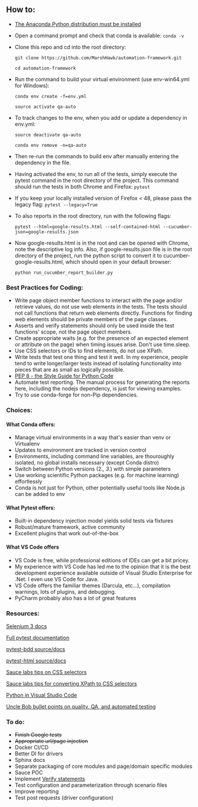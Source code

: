 ## How to:
* [The Anaconda Python distribution must be installed](https://www.anaconda.com/download/)
* Open a command prompt and check that conda is available:
    ```conda -v```
* Clone this repo and cd into the root directory:

    ```git clone https://github.com/MarshHawk/automation-framework.git```

    ```cd automation-framework```
* Run the command to build your virtual environment (use env-win64.yml for Windows):
    
    ```conda env create -f=env.yml```
    
    ```source activate qa-auto```
* To track changes to the env, when you add or update a dependency in env.yml:
    
    ```source deactivate qa-auto```
    
    ```conda env remove -n=qa-auto```
* Then re-run the commands to build env after manually entering the dependency in the file.
* Having activated the env, to run all of the tests, simply execute the pytest command in the root directory of the project. This command should run the tests in both Chrome and Firefox:
    ```pytest```
* If you keep your locally installed version of Firefox < 48, please pass the legacy flag:
    ```pytest --legacy=True```

* To also reports in the root directory, run with the following flags:

    ```pytest --html=google-results.html --self-contained-html --cucumber-json=google-results.json```

* Now google-results.html is in the root and can be opened with Chrome, note the descriptive log info. Also, if google-results.json file is in the root directory of the project, run the python script to convert it to cucumber-google-results.html, which should open in your default browser:
   
     ```python run_cucumber_report_builder.py```

### Best Practices for Coding:
* Write page object member functions to interact with the page and/or retrieve values, do not use web elements in the tests. The tests should not call functions that return web elements directly. Functions for finding web elements should be private members of the page classes.
* Asserts and verify statements should only be used inside the test functions' scope, not the page object members.
* Create appropriate waits (e.g. for the presence of an expected element or attribute on the page) when timing issues arise. Don't use time.sleep.
* Use CSS selectors or IDs to find elements, do not use XPath.
* Write tests that test one thing and test it well. In my experience, people tend to write longer/larger tests instead of isolating functionality into pieces that are as small as logically possible.
* [PEP 8 - the Style Guide for Python Code](https://pep8.org/)
* Automate test reporting. The manual process for generating the reports here, including the nodejs dependency, is just for viewing examples.
* Try to use conda-forge for non-Pip dependencies.

### Choices:
  #### What Conda offers:
  * Manage virtual environments in a way that's easier than venv or Virtualenv
  * Updates to environment are tracked in version control
  * Environments, including command line variables, are thouroughly isolated, no global installs necessary (except Conda distro)
  * Switch between Python versions (2.*, 3.*) with simple parameters
  * Use working scientific Python packages (e.g. for machine learning) effortlessly
  * Conda is not just for Python, other potentially useful tools like Node.js can be added to env

  #### What Pytest offers:
  * Built-in dependency injection model yields solid tests via fixtures
  * Robust/mature framework, active community
  * Excellent plugins that work out-of-the-box 

  #### What VS Code offers
  * VS Code is free, while professional editions of IDEs can get a bit pricey.
  * My experience with VS Code has led me to the opinion that it is the best development experience available outside of Visual Studio Enterprise for .Net. I even use VS Code for Java.
  * VS Code offers the familiar themes (Darcula, etc...), compilation warnings, lots of plugins, and debugging.
  * PyCharm probably also has a lot of great features

### Resources:
[Selenium 3 docs](https://seleniumhq.github.io/selenium/docs/api/py/index.html) 

[Full pytest documentation](https://docs.pytest.org/en/latest/contents.html)

[pytest-bdd source/docs](https://github.com/pytest-dev/pytest-bdd)

[pytest-html source/docs](https://github.com/pytest-dev/pytest-html)

[Sauce labs tips on CSS selectors](https://saucelabs.com/blog/selenium-tips-intermediate-css-selectors-in-selenium)

[Sauce labs tips for converting XPath to CSS selectors](https://saucelabs.com/resources/articles/selenium-tips-css-selectors)

[Python in Visual Studio Code](https://code.visualstudio.com/docs/languages/python)

[Uncle Bob bullet points on quality, QA, and automated testing](https://content.pivotal.io/blog/uncle-bob-agile-testing-and-bdd)

### To do:
* ~~Finish Google tests~~
* ~~Appropriate url/page injection~~
* Docker CI/CD
* Better DI for drivers
* Sphinx docs
* Separate packaging of core modules and page/domain specific modules
* Sauce POC
* Implement [Verify statements](https://muthutechno.wordpress.com/2015/01/26/implementing-verify-statements-for-testng-framework/)
* Test configuration and parameterization through scenario files
* Improve reporting
* Test post requests (driver configuration)